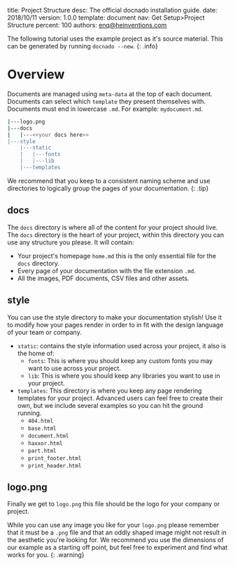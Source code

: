 title:      Project Structure
desc:       The official docnado installation guide.
date:       2018/10/11
version:    1.0.0
template:   document
nav:        Get Setup>Project Structure
percent:    100
authors:    enq@heinventions.com

The following tutorial uses the example project as it's source material. This can be generated by running `docnado --new`.
{: .info}

# Overview

Documents are managed using `meta-data` at the top of each document. Documents can select which `template` they present themselves with. Documents must end in lowercase `.md`. For example: `mydocument.md`.

```bash
|---logo.png
|---docs
|   |---<<your docs here>>
|---style
    |---static
    |   |---fonts
    |   |---lib
    |---templates
```

We recommend that you keep to a consistent naming scheme and use directories to logically group the pages of your documentation.
{: .tip}

## docs

The `docs` directory is where all of the content for your project should live. The `docs` directory is the heart of your project, within this directory you can use any structure you please. It will contain:

* Your project's homepage `home.md` this is the only essential file for the `docs` directory.
* Every page of your documentation with the file extension `.md`.
* All the images, PDF documents, CSV files and other assets.

## style

You can use the style directory to make your documentation stylish! Use it to modify how your pages render in order to in fit with the design language of your team or company.

* `static`: contains the style information used across your project, it also is the home of:
	* `fonts`: This is where you should keep any custom fonts you may want to use across your project.
	* `lib`: This is where you should keep any libraries you want to use in your project.
* `templates`: This directory is where you keep any page rendering templates for your project. Advanced users can feel free to create their own, but we include several examples so you can hit the ground running.
	* `404.html`
	* `base.html `
	* `document.html`
	* `haxxor.html`
	* `part.html`
	* `print_footer.html`
	* `print_header.html`

## logo.png

Finally we get to `logo.png` this file should be the logo for your company or project.

While you can use any image you like for your `logo.png` please remember that it must be a `.png` file and that an oddly shaped image might not result in the aesthetic you're looking for. We recommend you use the dimensions of our example as a starting off point, but feel free to experiment and find what works for you.
{: .warning}
